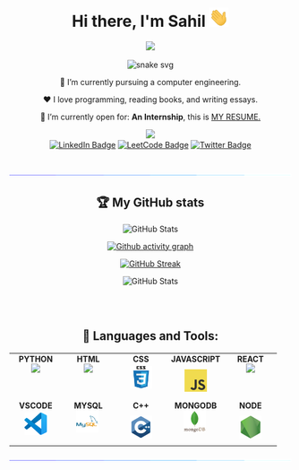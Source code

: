 <div align="center">
<h1> Hi there, I'm Sahil <img width="35" src="https://github.com/1999AZZAR/1999AZZAR/blob/main/resources/img/waving.gif"> </h1>

<span align="center">
<img src="https://readme-typing-svg.herokuapp.com?lines=Computer+Science+Engineering+Student;Competitive+Programmer;Data-Structures%20|%20Algorithms%20|%20OOP%20;Exploring+and+Learning+New+Things&center=true&width=500&height=50">
</span>

![snake svg](https://github.com/SahilK-027/SahilK-027/blob/output/github-contribution-grid-snake.svg)


🔭 I’m currently pursuing a computer engineering.

❤️ I love programming, reading books, and writing essays.
  
🤔 I’m currently open for: <b>An Internship</b>, this is <a href="https://drive.google.com/file/d/1PEOOGaTtS05sZ3xmp83qAOB1ej48aFnc/view?usp=sharing" target="_blank">MY RESUME.</a>


<div id="header" align="center">
  <img src="https://media.giphy.com/media/M9gbBd9nbDrOTu1Mqx/giphy.gif" width="100"/>
</div>
<div id="badges" align="center">
  <a href="https://www.linkedin.com/in/sahil-kandhare-661b99226/"><img src="https://img.shields.io/badge/LinkedIn-blue?style=for-the-badge&logo=linkedin&logoColor=white" alt="LinkedIn Badge"/></a>
  <a href = "https://leetcode.com/sahil_k_027/" target ="_blank"><img src="https://img.shields.io/badge/leetcode-grey?style=for-the-badge&logo=leetcode&logoColor=yellow" alt="LeetCode Badge"/></a>
  <a href = "https://twitter.com/Sahil_K_27" target ="_blank"><img src="https://img.shields.io/badge/Twitter-blue?style=for-the-badge&logo=twitter&logoColor=white" alt="Twitter Badge"/></a>

</div>
<br>
<br>
  
  
 
<img src="https://github.com/hhpr98/hhpr98/blob/main/gif/barloading.gif">

## 🏆 My GitHub stats

![GitHub Stats](https://github-readme-stats.vercel.app/api?username=SahilK-027&theme=tokyonight&show_icons=true)
  
[![Github activity graph](https://github-readme-activity-graph.cyclic.app/graph?username=SahilK-027&theme=tokyo-night)](https://github.com/ashutosh00710/github-readme-activity-graph)

[![GitHub Streak](https://github-readme-streak-stats.herokuapp.com?user=SahilK-027&theme=tokyonight_duo&border_radius=10)](https://git.io/streak-stats)

![GitHub Stats](https://github-readme-stats.vercel.app/api/top-langs/?username=SahilK-027&theme=tokyonight&layout=compact&langs_count=8&hide_border=true&text_color=#fff)
  
<!-- ![trophy](https://github-profile-trophy.vercel.app/?username=SahilK-027&theme=onedark&column=7&margin-w=15&margin-h=15) -->

<br>
<br>

## 🧰 Languages and Tools:

<table width="320px">
    <tbody>
        <tr valign="top">
            <td width="80px" align="center">
            <span><strong>PYTHON</strong></span><br>
            <img height=50 src="https://cdn.jsdelivr.net/gh/devicons/devicon/icons/python/python-original.svg"/>
            </td>
            <td width="80px" align="center">
            <span><strong>HTML</strong></span><br>
            <img height=50 src="https://cdn.jsdelivr.net/gh/devicons/devicon/icons/html5/html5-original.svg" />
            </td>
            <td width="80px" align="center">
            <span><strong>CSS</strong></span><br>
            <img src="https://raw.githubusercontent.com/github/explore/80688e429a7d4ef2fca1e82350fe8e3517d3494d/topics/css/css.png" alt="VS Code" height="40" style="vertical-align:top; margin:4px">
            </td>
            <td width="80px" align="center">
            <span><strong>JAVASCRIPT</strong></span><br>
            <img src="https://raw.githubusercontent.com/github/explore/80688e429a7d4ef2fca1e82350fe8e3517d3494d/topics/javascript/javascript.png"                       alt="Javascript" height="40" style="vertical-align:top; margin:10px">
            </td>
            <td width="80px" align="center">
            <span><strong>REACT</strong></span><br>
            <img height=50 src="https://cdn.jsdelivr.net/gh/devicons/devicon/icons/react/react-original.svg" />
            </td>
        </tr>
        <tr valign="top">
            <td width="80px" align="center">
            <span><strong>VSCODE</strong></span><br>
            <img src="https://raw.githubusercontent.com/github/explore/80688e429a7d4ef2fca1e82350fe8e3517d3494d/topics/visual-studio-code/visual-studio-code.png" alt="VS Code" height="40" style="vertical-align:top; margin:4px">
            </td>
            <td width="80px" align="center">
            <span><strong>MYSQL</strong></span><br>
             <img src="https://github.com/devicons/devicon/blob/master/icons/mysql/mysql-original-wordmark.svg" title="MySQL"  alt="MySQL" width="40" height="40"/>&nbsp;
            </td>
            <td width="80px" align="center">
            <span><strong>C++</strong></span><br>
            <img src="https://raw.githubusercontent.com/github/explore/80688e429a7d4ef2fca1e82350fe8e3517d3494d/topics/cpp/cpp.png" alt="CPP"                          height="40" style="vertical-align:top; margin:10px">
            </td>
            <td width="80px" align="center">
            <span><strong>MONGODB</strong></span><br>
              <img src="https://github.com/devicons/devicon/blob/master/icons/mongodb/mongodb-original-wordmark.svg" title="Mongodb"  alt="mongoDb" width="40" height="40"/>&nbsp;
            </td>
            <td width="80px" align="center">
            <span><strong>NODE</strong></span><br>
            <img src="https://raw.githubusercontent.com/github/explore/80688e429a7d4ef2fca1e82350fe8e3517d3494d/topics/nodejs/nodejs.png" alt="CPP"                     height="40" style="vertical-align:top; margin:10px">
            </td>
        </tr>
    </tbody>
</table>
<img src="https://github.com/hhpr98/hhpr98/blob/main/gif/barloading.gif">
</div>
